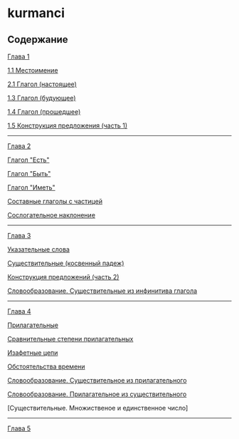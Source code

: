 # kurmanci

## Содержание
[Глава 1]()

[1.1 Местоимение]()

[2.1 Глагол (настоящее)]()

[1.3 Глагол (будующее)]()

[1.4 Глагол (прошедшее)]()

[1.5 Конструкция предложения (часть 1)]()

---
[Глава 2]()

[Глагол "Есть"]()

[Глагол "Быть"]()

[Глагол "Иметь"]()

[Составные глаголы с частицей]()

[Сослогательное наклонение]()

---
[Глава 3]()

[Указательные слова]()

[Существительные (косвенный падеж)]()

[Конструкция предложений (часть 2)]()

[Словообразование. Существительные из инфинитива глагола ]()

---
[Глава 4]()

[Прилагательные]()

[Сравнительные степени прилагательных]()

[Изафетные цепи]()

[Обстоятельства времени]()

[Словообразование. Cуществительное из прилагательного]()

[Словообразование. Прилагательное из существительного]()

[Существительные. Множиственое и единственное число]

---
[Глава 5]()
